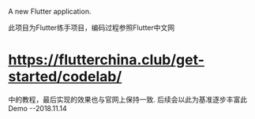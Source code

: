 
A new Flutter application.

此项目为Flutter练手项目，编码过程参照Flutter中文网
#  https://flutterchina.club/get-started/codelab/
中的教程，最后实现的效果也与官网上保持一致.
后续会以此为基准逐步丰富此Demo               --2018.11.14



